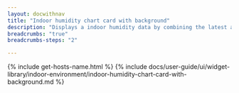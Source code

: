 ```yaml
---
layout: docwithnav
title: "Indoor humidity chart card with background"
description: "Displays a indoor humidity data by combining the latest and aggregated values with the background image and optional simplified chart."
breadcrumbs: "true"
breadcrumbs-steps: "2"

---
```

{% include get-hosts-name.html %}
{% include docs/user-guide/ui/widget-library/indoor-environment/indoor-humidity-chart-card-with-background.md %}

